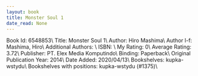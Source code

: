 ```yaml
---
layout: book
title: Monster Soul 1
date_read: None
---
```


Book Id: 6548853\ 
Title: Monster Soul 1\ 
Author: Hiro Mashima\ 
Author l-f: Mashima, Hiro\ 
Additional Authors: \ 
ISBN: \ 
My Rating: 0\ 
Average Rating: 3.72\ 
Publisher: PT. Elex Media Komputindo\ 
Binding: Paperback\ 
Original Publication Year: 2014\ 
Date Added: 2020/04/13\ 
Bookshelves: kupka-wstydu\ 
Bookshelves with positions: kupka-wstydu (#1375)\ 

